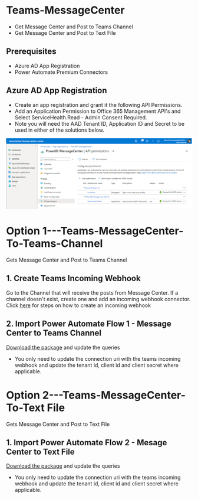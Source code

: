 # Teams-MessageCenter
* Get Message Center and Post to Teams Channel
* Get Message Center and Post to Text File

## Prerequisites
* Azure AD App Registration
* Power Automate Premium Connectors

## Azure AD App Registration
* Create an app registration and grant it the following API Permissions.
* Add an Application Permission to Office 365 Management API's and Select ServiceHealth.Read - Admin Consent Required.
* Note you will need the AAD Tenant ID, Application ID and Secret to be used in either of the solutions below.

<img src="https://github.com/M365-DenzilFernandes/M365-MessageCenter-PowerBI/blob/main/PBI-MessageCenter-4.png"  style="max-width:100%;">

# Option 1---Teams-MessageCenter-To-Teams-Channel
Gets Message Center and Post to Teams Channel

## 1. Create Teams Incoming Webhook
Go to the Channel that will receive the posts from Message Center. If a channel doesn't exist, create one and add an incoming webhook connector. 
Click [here](https://docs.microsoft.com/en-us/microsoftteams/platform/webhooks-and-connectors/how-to/add-incoming-webhook) for steps on how to create an incoming webhook

## 2. Import Power Automate Flow 1 - Message Center to Teams Channel
[Download the package](https://github.com/M365-DenzilFernandes/Teams-MessageCenter/raw/main/MicrosoftTeams-MessageCenter(v1.0).zip) and update the queries
* You only need to update the connection uri with the teams incoming webhook and update the tenant id, client id and client secret where applicable.

# Option 2---Teams-MessageCenter-To-Text File
Gets Message Center and Post to Text File

## 1. Import Power Automate Flow 2 - Mesage Center to Text File
[Download the package](https://github.com/M365-DenzilFernandes/Teams-MessageCenter/raw/main/MicrosoftTeams-MessageCenter(v1.0)-To-TextFile.zip) and update the queries
* You only need to update the connection uri with the teams incoming webhook and update the tenant id, client id and client secret where applicable.



